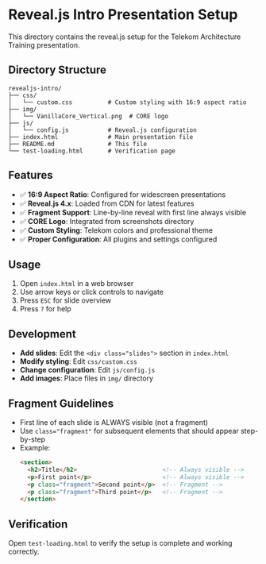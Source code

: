 # Reveal.js Intro Presentation Setup

This directory contains the reveal.js setup for the Telekom Architecture Training presentation.

## Directory Structure

```
revealjs-intro/
├── css/
│   └── custom.css          # Custom styling with 16:9 aspect ratio
├── img/
│   └── VanillaCore_Vertical.png  # CORE logo
├── js/
│   └── config.js           # Reveal.js configuration
├── index.html              # Main presentation file
├── README.md               # This file
└── test-loading.html       # Verification page
```

## Features

- ✅ **16:9 Aspect Ratio**: Configured for widescreen presentations
- ✅ **Reveal.js 4.x**: Loaded from CDN for latest features
- ✅ **Fragment Support**: Line-by-line reveal with first line always visible
- ✅ **CORE Logo**: Integrated from screenshots directory
- ✅ **Custom Styling**: Telekom colors and professional theme
- ✅ **Proper Configuration**: All plugins and settings configured

## Usage

1. Open `index.html` in a web browser
2. Use arrow keys or click controls to navigate
3. Press `ESC` for slide overview
4. Press `?` for help

## Development

- **Add slides**: Edit the `<div class="slides">` section in `index.html`
- **Modify styling**: Edit `css/custom.css`
- **Change configuration**: Edit `js/config.js`
- **Add images**: Place files in `img/` directory

## Fragment Guidelines

- First line of each slide is ALWAYS visible (not a fragment)
- Use `class="fragment"` for subsequent elements that should appear step-by-step
- Example:
  ```html
  <section>
    <h2>Title</h2>                        <!-- Always visible -->
    <p>First point</p>                    <!-- Always visible -->
    <p class="fragment">Second point</p>  <!-- Fragment -->
    <p class="fragment">Third point</p>   <!-- Fragment -->
  </section>
  ```

## Verification

Open `test-loading.html` to verify the setup is complete and working correctly.